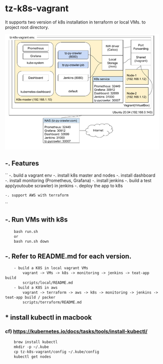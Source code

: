 # tz-k8s-vagrant

It supports two version of k8s installation in terraform or local VMs.
to project root directory. 

![Architecture1](./resource/tz-k8s-vagrant-env.png)

## -. Features 
`` 
    -. build a vagrant env
    -. install k8s master and nodes
    -. install dashboard
    -. install monitoring (Prometheus, Grafana)
    -. install jenkins
    -. build a test app(youtoube scrawler) in jenkins
    -. deploy the app to k8s 
    
    -. support AWS with terraform
``

## -. Run VMs with k8s 
``` 
    bash run.sh
    or
    bash run.sh down
``` 

## -. Refer to README.md for each version.
```
    - build a K8S in local vagrant VMs
        vagrant -> VMs -> k8s -> monitoring -> jenkins -> teat-app build
        scripts/local/README.md
    - build a K8S in aws
        vagrant -> terraform -> aws -> k8s -> monitoring -> jenkins -> teat-app build / packer
        scripts/terraform/README.md
```

## * install kubectl in macbook 
### cf) https://kubernetes.io/docs/tasks/tools/install-kubectl/
``` 
    brew install kubectl
    mkdir -p ~/.kube
    cp tz-k8s-vagrant/config ~/.kube/config
    kubectl get nodes
```

